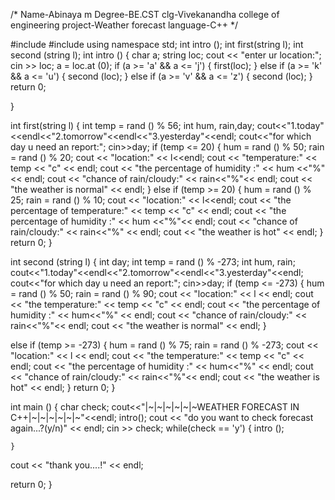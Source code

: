 
/* Name-Abinaya m
   Degree-BE.CST
   clg-Vivekanandha college of engineering 
   project-Weather forecast 
   language-C++
*/
   
   
#include <iostream>
#include<cstdlib>
using namespace std;
int intro ();
int first(string l);
int second (string l);
int intro ()
{
  char a;
  string loc;
  cout << "enter ur location:";
  cin >> loc;
  a = loc.at (0);
  if (a >= 'a' && a <= 'j')
    {
      first(loc);
    }
  else if (a >= 'k' && a <= 'u')
    {
      second (loc);
    }
  else if (a >= 'v' && a <= 'z')
    {
      second (loc);
    }
    return 0;

}

int first(string l)
{
  int temp = rand () % 56;
  int hum, rain,day;
  cout<<"1.today"<<endl<<"2.tomorrow"<<endl<<"3.yesterday"<<endl;
  cout<<"for which day u need an report:";
  cin>>day;
  if (temp <= 20)
    {
      hum = rand () % 50;
      rain = rand () % 20;
      cout << "location:" << l<<endl;
      cout << "temperature:" << temp << "c" << endl;
      cout << "the percentage of humidity :" << hum <<"%"<< endl;
      cout << "chance of rain/cloudy:" << rain<<"%"<< endl;
      cout << "the weather is normal" << endl;
    }
  else if (temp >= 20)
    {
      hum = rand () % 25;
      rain = rand () % 10;
      cout << "location:" << l<<endl;
      cout << "the percentage of temperature:" << temp << "c" << endl;
      cout << "the percentage of humidity :" << hum <<"%"<< endl;
      cout << "chance of rain/cloudy:" << rain<<"%" << endl;
      cout << "the weather is hot" << endl;
    }
  return 0;
}

int second (string l)
{
  int day;
  int temp = rand () % -273;
  int hum, rain;
  cout<<"1.today"<<endl<<"2.tomorrow"<<endl<<"3.yesterday"<<endl;
  cout<<"for which day u need an report:";
  cin>>day;
  if (temp <= -273)
    {
      hum = rand () % 50;
      rain = rand () % 90;
      cout << "location:" << l << endl;
      cout << "the temperature:" << temp << "c" << endl;
      cout << "the percentage of humidity :" << hum<<"%" << endl;
      cout << "chance of rain/cloudy:" << rain<<"%"<< endl;
      cout << "the weather is normal" << endl;
    }

  else if (temp >= -273)
    {
      hum = rand () % 75;
      rain = rand () % -273;
      cout << "location:" << l << endl;
      cout << "the temperature:" << temp << "c" << endl;
      cout << "the percentage of humidity :" << hum<<"%" << endl;
      cout << "chance of rain/cloudy:" << rain<<"%"<< endl;
      cout << "the weather is hot" << endl;
    }
  return 0;
}

int main ()
{
  char check;
  cout<<"|~|~|~|~|~|~WEATHER FORECAST IN C++|~|~|~|~|~|~"<<endl;
  intro();
  cout << "do you want to check forecast again...?(y/n)" << endl;
  cin >> check;
  while(check == 'y')
    {
      intro ();

    }
  cout << "thank you....!" << endl;


  return 0;
}
